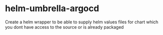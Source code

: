 # helm-umbrella-argocd

Create a helm wrapper to be able to supply helm values files for chart which you dont have access to the source or is already packaged
